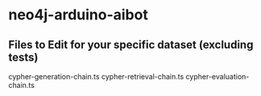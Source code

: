 # neo4j-arduino-aibot


## Files to Edit for your specific dataset (excluding tests)

cypher-generation-chain.ts
cypher-retrieval-chain.ts
cypher-evaluation-chain.ts